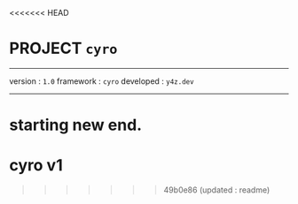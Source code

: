 <<<<<<< HEAD
# PROJECT `cyro`

---

version : `1.0`
framework : `cyro`
developed : `y4z.dev`

---

starting new end.
=======
# cyro v1
>>>>>>> 49b0e86 (updated : readme)
